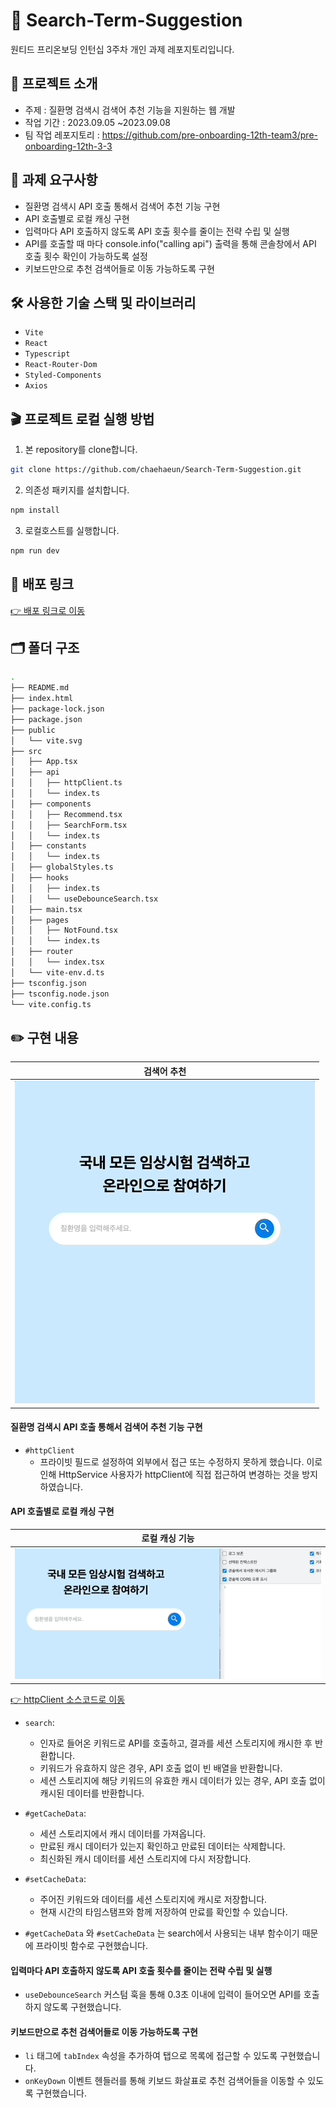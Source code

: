 # 💊 Search-Term-Suggestion

원티드 프리온보딩 인턴십 3주차 개인 과제 레포지토리입니다.

## 🎯 프로젝트 소개

- 주제 : 질환명 검색시 검색어 추천 기능을 지원하는 웹 개발
- 작업 기간 : 2023.09.05 ~2023.09.08
- 팀 작업 레포지토리 : https://github.com/pre-onboarding-12th-team3/pre-onboarding-12th-3-3

## 📝 과제 요구사항

- 질환명 검색시 API 호출 통해서 검색어 추천 기능 구현
- API 호출별로 로컬 캐싱 구현
- 입력마다 API 호출하지 않도록 API 호출 횟수를 줄이는 전략 수립 및 실행
- API를 호출할 때 마다 console.info("calling api") 출력을 통해 콘솔창에서 API 호출 횟수 확인이 가능하도록 설정
- 키보드만으로 추천 검색어들로 이동 가능하도록 구현

## 🛠 사용한 기술 스택 및 라이브러리

- `Vite`
- `React`
- `Typescript`
- `React-Router-Dom`
- `Styled-Components`
- `Axios`

## 🎬 프로젝트 로컬 실행 방법

1. 본 repository를 clone합니다.

```bash
git clone https://github.com/chaehaeun/Search-Term-Suggestion.git
```

2. 의존성 패키지를 설치합니다.

```bash
npm install
```

3. 로컬호스트를 실행합니다.

```bash
npm run dev
```

## 🚀 배포 링크

[👉 배포 링크로 이동](https://search-term-suggestion.vercel.app/)

## 🗂️ 폴더 구조

```zsh
.
├── README.md
├── index.html
├── package-lock.json
├── package.json
├── public
│   └── vite.svg
├── src
│   ├── App.tsx
│   ├── api
│   │   ├── httpClient.ts
│   │   └── index.ts
│   ├── components
│   │   ├── Recommend.tsx
│   │   ├── SearchForm.tsx
│   │   └── index.ts
│   ├── constants
│   │   └── index.ts
│   ├── globalStyles.ts
│   ├── hooks
│   │   ├── index.ts
│   │   └── useDebounceSearch.tsx
│   ├── main.tsx
│   ├── pages
│   │   ├── NotFound.tsx
│   │   └── index.ts
│   ├── router
│   │   └── index.tsx
│   └── vite-env.d.ts
├── tsconfig.json
├── tsconfig.node.json
└── vite.config.ts

```

## ✏️ 구현 내용

| 검색어 추천                       |
| --------------------------------- |
| ![검색어 추천](./docs/search.gif) |

#### 질환명 검색시 API 호출 통해서 검색어 추천 기능 구현

- `#httpClient`
  - 프라이빗 필드로 설정하여 외부에서 접근 또는 수정하지 못하게 했습니다. 이로 인해 HttpService 사용자가 httpClient에 직접 접근하여 변경하는 것을 방지하였습니다.

#### API 호출별로 로컬 캐싱 구현

| 로컬 캐싱 기능            |
| ------------------------- |
| ![캐싱](./docs/cache.gif) |

[👉 httpClient 소스코드로 이동](./src/api/httpClient.ts)

- `search`:
  - 인자로 들어온 키워드로 API를 호출하고, 결과를 세션 스토리지에 캐시한 후 반환합니다.
  - 키워드가 유효하지 않은 경우, API 호출 없이 빈 배열을 반환합니다.
  - 세션 스토리지에 해당 키워드의 유효한 캐시 데이터가 있는 경우, API 호출 없이 캐시된 데이터를 반환합니다.
- `#getCacheData`:
  - 세션 스토리지에서 캐시 데이터를 가져옵니다.
  - 만료된 캐시 데이터가 있는지 확인하고 만료된 데이터는 삭제합니다.
  - 최신화된 캐시 데이터를 세션 스토리지에 다시 저장합니다.
- `#setCacheData`:

  - 주어진 키워드와 데이터를 세션 스토리지에 캐시로 저장합니다.
  - 현재 시간의 타임스탬프와 함께 저장하여 만료를 확인할 수 있습니다.

- `#getCacheData` 와 `#setCacheData` 는 search에서 사용되는 내부 함수이기 때문에 프라이빗 함수로 구현했습니다.

#### 입력마다 API 호출하지 않도록 API 호출 횟수를 줄이는 전략 수립 및 실행

- `useDebounceSearch` 커스텀 훅을 통해 0.3초 이내에 입력이 들어오면 API를 호출하지 않도록 구현했습니다.

#### 키보드만으로 추천 검색어들로 이동 가능하도록 구현

- `li` 태그에 `tabIndex` 속성을 추가하여 탭으로 목록에 접근할 수 있도록 구현했습니다.
- `onKeyDown` 이벤트 헨들러를 통해 키보드 화살표로 추천 검색어들을 이동할 수 있도록 구현했습니다.
